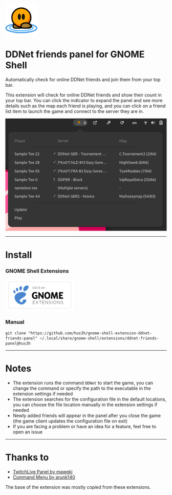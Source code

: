 <img align="middle" src="https://github.com/hus3h/gnome-shell-extension-ddnet-friends-panel/raw/main/ddnet-icon.png" width="100"> 

# DDNet friends panel for GNOME Shell

Automatically check for online DDNet friends and join them from your top bar.

This extension will check for online DDNet friends and show their count in your top bar. You can click the indicator to expand the panel and see more details such as the map each friend is playing, and you can click on a friend list item to launch the game and connect to the server they are in.

![screenshot][screenshot]

[screenshot]: https://github.com/hus3h/gnome-shell-extension-ddnet-friends-panel/raw/main/extension-screenshot.png

___

# Install

### GNOME Shell Extensions

[<img src="https://raw.githubusercontent.com/andyholmes/gnome-shell-extensions-badge/master/get-it-on-ego.svg?sanitize=true" alt="Get it on GNOME Extensions" height="100" align="middle">][extension-link]

[extension-link]: https://extensions.gnome.org/extension/4965/ddnet-friends-panel/

### Manual

```
git clone "https://github.com/hus3h/gnome-shell-extension-ddnet-friends-panel" ~/.local/share/gnome-shell/extensions/ddnet-friends-panel@hus3h
```

___

# Notes

 - The extension runs the command `DDNet` to start the game, you can change the command or specify the path to the executable in the extension settings if needed
 - The extension searches for the configuration file in the default locations, you can choose the file location manually in the extension settings if needed
 - Newly added friends will appear in the panel after you close the game (the game client updates the configuration file on exit)
 - If you are facing a problem or have an idea for a feature, feel free to open an issue

___

# Thanks to
 - [TwitchLive Panel by maweki](https://github.com/maweki/twitchlive-extension)
 - [Command Menu by arunk140](https://github.com/arunk140/gnome-command-menu)

The base of the extension was mostly copied from these extensions.
